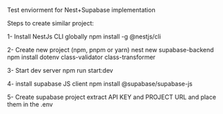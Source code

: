 <p>Test enviorment for Nest+Supabase implementation</p>
<p>Steps to create similar project:</p>

<p>
1- Install NestJs CLI globally
npm install -g @nestjs/cli

2- Create new project (npm, pnpm or yarn)
nest new supabase-backend
npm install dotenv class-validator class-transformer

3- Start dev server
npm run start:dev

4- install supabase JS client
npm install @supabase/supabase-js

5- Create supabase project
extract API KEY and PROJECT URL and place them in the .env



</p>